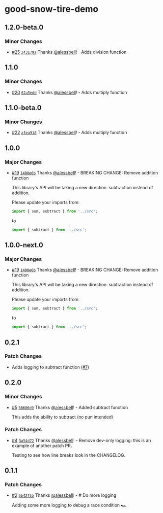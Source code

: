 # good-snow-tire-demo

## 1.2.0-beta.0

### Minor Changes

- [#25](https://github.com/alessbell/good-snow-tire-demo/pull/25) [`343179a`](https://github.com/alessbell/good-snow-tire-demo/commit/343179a5db443825981b91b5446d93c3cd4d315d) Thanks [@alessbell](https://github.com/alessbell)! - Adds division function

## 1.1.0

### Minor Changes

- [#20](https://github.com/alessbell/good-snow-tire-demo/pull/20) [`62a5edd`](https://github.com/alessbell/good-snow-tire-demo/commit/62a5edd7e74e0df6780f3f1b15841bf16e04c1ff) Thanks [@alessbell](https://github.com/alessbell)! - Adds multiply function

## 1.1.0-beta.0

### Minor Changes

- [#22](https://github.com/alessbell/good-snow-tire-demo/pull/22) [`afea918`](https://github.com/alessbell/good-snow-tire-demo/commit/afea918990d711d42da245c0d82d71972e4d8bc0) Thanks [@alessbell](https://github.com/alessbell)! - Adds multiply function

## 1.0.0

### Major Changes

- [#19](https://github.com/alessbell/good-snow-tire-demo/pull/19) [`1408e0b`](https://github.com/alessbell/good-snow-tire-demo/commit/1408e0b0ab2d6610df7e7649201b0ec3ddbced6e) Thanks [@alessbell](https://github.com/alessbell)! - BREAKING CHANGE: Remove addition function

  This library's API will be taking a new direction: subtraction instead of addition.

  Please update your imports from:

  ```ts
  import { sum, subtract } from '../src';
  ```

  to

  ```ts
  import { subtract } from '../src';
  ```

## 1.0.0-next.0

### Major Changes

- [#19](https://github.com/alessbell/good-snow-tire-demo/pull/19) [`1408e0b`](https://github.com/alessbell/good-snow-tire-demo/commit/1408e0b0ab2d6610df7e7649201b0ec3ddbced6e) Thanks [@alessbell](https://github.com/alessbell)! - BREAKING CHANGE: Remove addition function

  This library's API will be taking a new direction: subtraction instead of addition.

  Please update your imports from:

  ```ts
  import { sum, subtract } from '../src';
  ```

  to

  ```ts
  import { subtract } from '../src';
  ```

## 0.2.1

### Patch Changes

- Adds logging to subtract function ([#7](https://github.com/alessbell/good-snow-tire-demo/pull/7))

## 0.2.0

### Minor Changes

- [#5](https://github.com/alessbell/good-snow-tire-demo/pull/5) [`58606d9`](https://github.com/alessbell/good-snow-tire-demo/commit/58606d9c1333280edd7a81b50de4db578976ee2c) Thanks [@alessbell](https://github.com/alessbell)! - Added subtract function

  This adds the ability to subtract (no pun intended)

### Patch Changes

- [#4](https://github.com/alessbell/good-snow-tire-demo/pull/4) [`3a54d72`](https://github.com/alessbell/good-snow-tire-demo/commit/3a54d72eb38ba4a85917f0f82ec0c9cf35c51bba) Thanks [@alessbell](https://github.com/alessbell)! - Remove dev-only logging: this is an example of another patch PR.

  Testing to see how line breaks look in the CHANGELOG.

## 0.1.1

### Patch Changes

- [#2](https://github.com/alessbell/good-snow-tire-demo/pull/2) [`5b4275b`](https://github.com/alessbell/good-snow-tire-demo/commit/5b4275bc9d6347c45c7a528f08dfd946948f8901) Thanks [@alessbell](https://github.com/alessbell)! - # Do more logging

  Adding some more logging to debug a race condition 🏎
